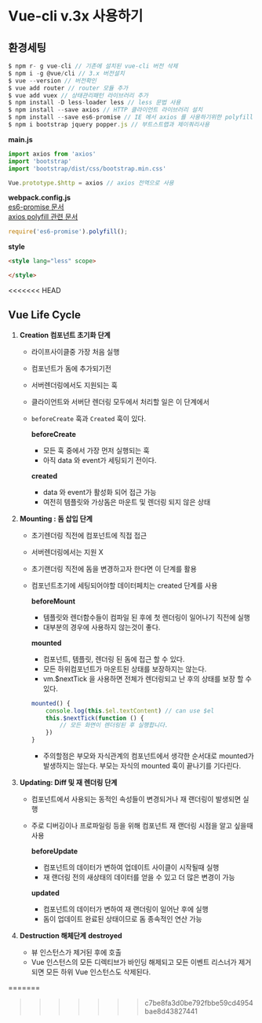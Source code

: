 # Vue-cli v.3x 사용하기

## 환경세팅
```javascript
$ npm r- g vue-cli // 기존에 설치된 vue-cli 버전 삭제
$ npm i -g @vue/cli // 3.x 버전설치
$ vue --version // 버전확인
$ vue add router // router 모듈 추가
$ vue add vuex // 상태관리패턴 라이브러리 추가
$ npm install -D less-loader less // less 문법 사용
$ npm install --save axios // HTTP 클라이언트 라이브러리 설치
$ npm install --save es6-promise // IE 에서 axios 를 사용하기위한 polyfill
$ npm i bootstrap jquery popper.js // 부트스트랩과 제이쿼리사용
```

**main.js**

```javascript
import axios from 'axios'
import 'bootstrap'
import 'bootstrap/dist/css/bootstrap.min.css'

Vue.prototype.$http = axios // axios 전역으로 사용
```

**webpack.config.js**  
[es6-promise 문서](https://github.com/stefanpenner/es6-promise)   
[axios polyfill 관련 문서](http://vuejs.kr/update/2017/01/04/http-request-with-axios/)
```javascript
require('es6-promise').polyfill();
```

**style**

```html
<style lang="less" scope>

</style>
```
<<<<<<< HEAD


## Vue Life Cycle

1. **Creation 컴포넌트 초기화 단계**
    - 라이프사이클중 가장 처음 실행
    - 컴포넌트가 돔에 추가되기전
    - 서버렌더링에서도 지원되는 훅
    - 클라이언트와 서버단 렌더링 모두에서 처리할 일은 이 단계에서
    - `beforeCreate` 훅과 `Created` 훅이 있다.

        **beforeCreate**
        - 모든 훅 중에서 가장 먼저 실행되는 훅
        - 아직 data 와 event가 세팅되기 전이다.

        **created**
        - data 와 event가 활성화 되어 접근 가능
        - 여전히 템플릿와 가상돔은 마운트 및 렌더링 되지 않은 상태


2. **Mounting : 돔 삽입 단계**
    - 초기렌더링 직전에 컴포넌트에 직접 접근 
    - 서버렌더링에서는 지원 X
    - 초기랜더링 직전에 돔을 변경하고자 한다면 이 단계를 활용
    - 컴포넌트초기에 세팅되어야할 데이터페치는 created 단계를 사용

        **beforeMount**
        - 템플릿와 렌더함수들이 컴파일 된 후에 첫 렌더링이 일어나기 직전에 실행
        - 대부분의 경우에 사용하지 않는것이 좋다.

        **mounted**
        - 컴포넌트, 템플릿, 렌더링 된 돔에 접근 할 수 있다.
        - 모든 하위컴포넌트가 마운트된 상태를 보장하지는 않는다.
        - vm.$nextTick 을 사용하면 전체가 렌더링되고 난 후의 상태를 보장 할 수 있다.
        ```javascript
        mounted() {
            console.log(this.$el.textContent) // can use $el
            this.$nextTick(function () {
                // 모든 화면이 렌더링된 후 실행합니다.
            })
        }
        ```
        - 주의할점은 부모와 자식관계의 컴포넌트에서 생각한 순서대로 mounted가 발생하지는 않는다. 부모는 자식의 mounted 훅이 끝나기를 기다린다.

3. **Updating: Diff 및 재 렌더링 단계**
    - 컴포넌트에서 사용되는 동적인 속성들이 변경되거나 재 랜더링이 발생되면 실행
    - 주로 디버깅이나 프로파일링 등을 위해 컴포넌트 재 랜더링 시점을 알고 싶을때 사용

        **beforeUpdate**
        - 컴포넌트의 데이터가 변하여 업데이트 사이클이 시작될때 실행
        - 재 랜더링 전의 새상태의 데이터를 얻을 수 있고 더 많은 변경이 가능

        **updated**
        - 컴포넌트의 데이터가 변하여 재 랜더링이 일어난 후에 실행
        - 돔이 업데이트 완료된 상태이므로 돔 종속적인 연산 가능

4. **Destruction 해체단계**
    **destroyed**
    - 뷰 인스턴스가 제거된 후에 호출
    - Vue 인스턴스의 모든 디렉티브가 바인딩 해제되고 모든 이벤트 리스너가 제거되면 모든 하위 Vue 인스턴스도 삭제된다.

=======
>>>>>>> c7be8fa3d0be792fbbe59cd4954bae8d43827441
